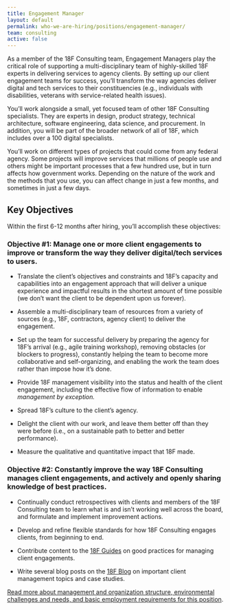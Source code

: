 ```yaml
---
title: Engagement Manager
layout: default
permalink: who-we-are-hiring/positions/engagement-manager/
team: consulting
active: false
---
```

As a member of the 18F Consulting team, Engagement Managers play the
critical role of supporting a multi-disciplinary team of highly-skilled 18F experts in
delivering services to agency clients. By setting up our client
engagement teams for success, you’ll transform the way agencies deliver
digital and tech services to their constituencies (e.g., individuals
with disabilities, veterans with service-related health issues).

You’ll work alongside a small, yet focused team of other 18F Consulting
specialists. They are experts in design, product strategy, technical
architecture, software engineering, data science, and procurement. In
addition, you will be part of the broader network of all of 18F, which
includes over a 100 digital specialists.

You’ll work on different types of projects that could come from any
federal agency. Some projects will improve services that millions of
people use and others might be important processes that a few hundred
use, but in turn affects how government works. Depending on the nature
of the work and the methods that you use, you can affect change in just
a few months, and sometimes in just a few days.

## Key Objectives

Within the first 6-12 months after hiring, you’ll accomplish these
objectives:

### Objective \#1: Manage one or more client engagements to improve or transform the way they deliver digital/tech services to users.

-   Translate the client’s objectives and constraints and 18F’s capacity and capabilities into an engagement approach that will deliver a unique experience and impactful results in the shortest amount of time possible (we don’t want the client to be dependent upon us forever).

-   Assemble a multi-disciplinary team of resources from a variety of sources (e.g., 18F, contractors, agency client) to deliver the engagement.

-   Set up the team for successful delivery by preparing the agency for 18F’s arrival (e.g., agile training workshop), removing obstacles (or blockers to progress), constantly helping the team to become more collaborative and self-organizing, and enabling the work the team does rather than impose how it’s done.

-   Provide 18F management visibility into the status and health of the client engagement, including the effective flow of information to enable *management by exception.*

-   Spread 18F’s culture to the client’s agency.

-   Delight the client with our work, and leave them better off than they were before (i.e., on a sustainable path to better and better performance).

-   Measure the qualitative and quantitative impact that 18F made.

### Objective \#2: Constantly improve the way 18F Consulting manages client engagements, and actively and openly sharing knowledge of best practices.

-   Continually conduct retrospectives with clients and members of the 18F Consulting team to learn what is and isn’t working well across the board, and formulate and implement improvement actions.

-   Develop and refine flexible standards for how 18F Consulting engages clients, from beginning to end.

-   Contribute content to the [18F Guides](https://pages.18f.gov/guides/) on good practices for managing client engagements.

-   Write several blog posts on the [18F Blog](https://18f.gsa.gov/blog/) on important client management topics and case studies.

[Read more about management and organization structure, environmental
challenges and needs, and basic employment requirements for this
position](https://pages.18f.gov/joining-18f/who-we-are-hiring/positions/18f-consulting/).
